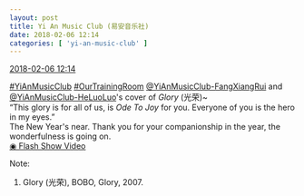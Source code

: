 ```yaml
---
layout: post
title: Yi An Music Club (易安音乐社)
date: 2018-02-06 12:14
categories: [ 'yi-an-music-club' ]
---
```


<div class="weibo-info">
  <a href="https://weibo.com/6094546964/G1QsjdqQG">2018-02-06 12:14</a>
</div>

[#YiAnMusicClub](https://weibo.com/p/100808beae2e3e05b17b64f63ebedca39f19b2/super_index) [#OurTrainingRoom](https://weibo.com/p/100808980da3b9682ac1e47ba4bdf6540b7a03) [@YiAnMusicClub-FangXiangRui](https://weibo.com/u/6117583008) and [@YiAnMusicClub-HeLuoLuo](https://weibo.com/u/6117570574)'s cover of *Glory* (光荣)~  
“This glory is for all of us, is *Ode To Joy* for you. Everyone of you is the hero in my eyes.”  
The New Year's near. Thank you for your companionship in the year, the wonderfulness is going on.  
[◉ Flash Show Video](https://www.miaopai.com/show/pvD7F2BP55a~pdkD69ZzsTtGmmmPHjGofcdzUg__.htm)

<!-- more -->

Note:
1. Glory (光荣), BOBO, Glory, 2007.

